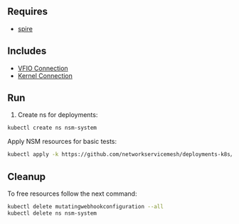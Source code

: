 ## Requires

- [spire](../spire)

## Includes

- [VFIO Connection](../use-cases/Vfio2Noop)
- [Kernel Connection](../use-cases/SriovKernel2Noop)

## Run

1. Create ns for deployments:
```bash
kubectl create ns nsm-system
```

Apply NSM resources for basic tests:
```bash
kubectl apply -k https://github.com/networkservicemesh/deployments-k8s/examples/sriov?ref=beb693949bb5602cf380a5afe4a1b701c1ae3480
```

## Cleanup

To free resources follow the next command:
```bash
kubectl delete mutatingwebhookconfiguration --all
kubectl delete ns nsm-system
```
